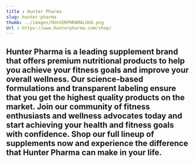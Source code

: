```yaml
---
title : Hunter Pharma
slug: hunter-pharma
thumb: ../images/HUntERPHRAMALOGO.png
Url : https://www.hunterpharma.com/shop/
---
```


## Hunter Pharma is a leading supplement brand that offers premium nutritional products to help you achieve your fitness goals and improve your overall wellness. Our science-based formulations and transparent labeling ensure that you get the highest quality products on the market. Join our community of fitness enthusiasts and wellness advocates today and start achieving your health and fitness goals with confidence. Shop our full lineup of supplements now and experience the difference that Hunter Pharma can make in your life.
 
